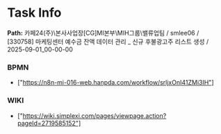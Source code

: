 # Task Info

**Path:** 카페24(주)\본사사업장\[CG]MI본부\MIH그룹\밸류업팀 / smlee06 / [330758] 마케팅센터 예수금 잔액 데이터 관리 _ 신규 후불광고주 리스트 생성 / 2025-09-01_00-00-00

### BPMN
- ["https://n8n-mi-016-web.hanpda.com/workflow/srljxOnI41ZMi3IH"]

### WIKI
- ["https://wiki.simplexi.com/pages/viewpage.action?pageId=2719585152"]

